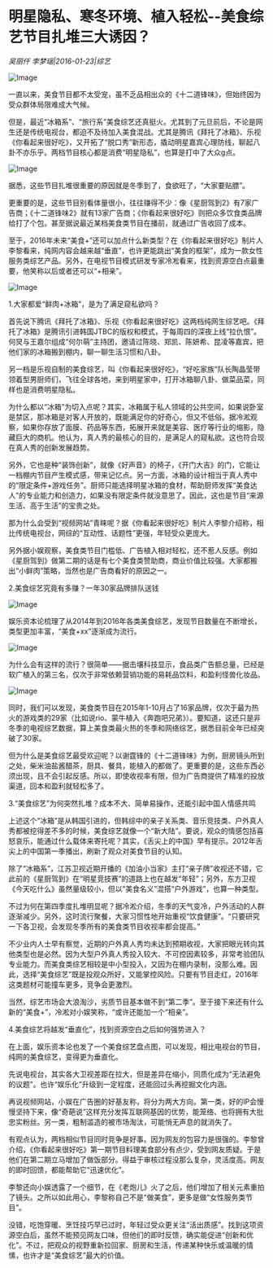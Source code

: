 # 明星隐私、寒冬环境、植入轻松--美食综艺节目扎堆三大诱因？

*吴丽仟 李梦瑶|2016-01-23|综艺*

![Image](http://static.ylzbl.com/uploads/ueditor/php/upload/image/20171004/1507123962962813.jpeg)

一直以来，美食节目都不太受宠，虽不乏品相出众的《十二道锋味》，但始终因为受众群体局限难成大气候。

但是，最近“冰箱系”、“旅行系”美食综艺还真挺火。尤其到了元旦前后，不论是网生还是传统电视台，都迫不及待加入美食混战。尤其是腾讯《拜托了冰箱》、乐视《你看起来很好吃》，又开拓了“脱口秀”新形态，撬动明星嘉宾心理防线，聊起八卦不亦乐乎。两档节目核心都是消费“明星隐私”，也算是打中了大众g点。

![Image](http://si1.go2yd.com/get-image/0HD2HkUy4oK)

据悉，这些节目扎堆很重要的原因就是冬季到了，食欲旺了，“大家要贴膘”。

更重要的是，这些节目别看体量很小，往往赚得不少：像《星厨驾到2》有7家广告商；《十二道锋味2》就有13家广告商；《你看起来很好吃》则把众多饮食类品牌给打了个包。甚至据说最近某档美食类节目在播前，就通过广告收回了成本。

至于，2016年未来“美食+”还可以加点什么新类型？在《你看起来很好吃》制片人李黎看来，纯网内容会越来越“垂直”，也许更能跳出“美食的框架”，成为一款女性服务类综艺产品。另外，在电视节目模式研发专家冷凇看来，找到资源空白点最重要，他笑称以后或者还可以“+相亲”。

![Image](http://si1.go2yd.com/get-image/0HD2Ht8dEZc)

1.大家都爱“鲜肉+冰箱”，是为了满足窥私欲吗？

首先说下腾讯《拜托了冰箱》、乐视《你看起来很好吃》这两档纯网生综艺吧。《拜托了冰箱》是腾讯引进韩国JTBC的版权和模式，于每周四的深夜上线“拉仇恨”。何炅与王嘉尔组成“何尔萌”主持团，邀请过陈晓、郑凯、陈妍希、昆凌等嘉宾，把他们家的冰箱搬到棚内，聊一聊生活习惯和八卦。

另一档是乐视自制的美食综艺，叫《你看起来很好吃》，“好吃家族”队长陶晶莹带领着型男厨师们，飞往全球各地，来到明星家中，打开冰箱聊八卦、做菜品菜，同样也是消费明星隐私。

为什么都以“冰箱”为切入点呢？其实，冰箱属于私人领域的公共空间，如果说卧室是禁区，那冰箱是对客人开放的，既能满足你的好奇心，但又不低俗。据冷淞观察，如果你存放了面膜、药品等东西，拓展开来就是美容、医疗等行业的缩影，隐藏巨大的商机。他认为，真人秀的最核心的目的，是满足人的窥私欲。这也符合现在真人秀的创新发展趋势。

另外，它也是种“装饰创新”，就像《好声音》的椅子，《开门大吉》的门，它能让一档棚内节目产生模式感，带来记忆点。另一方面，冰箱的设计相当于真人秀中的“限定条件+游戏任务”。厨师只能选择明星冰箱的食材，帮助厨师发挥“美食达人”的专业能力和创造力，如果没有限定条件就没意思了。因此，这也是节目“来源生活、高于生活”的宝贵之处。

那为什么会受到“视频网站”青睐呢？据《你看起来很好吃》制片人李黎介绍称，相比传统电视台，网综的“互动性、话题性”更强，年轻受众更庞大。

另外据小娱观察，美食类节目门槛低、广告植入相对轻松，还不惹人反感。例如《星厨驾到》做第二期的话是有七个美食类赞助商，商业价值比较强。大家都搬出“小鲜肉”策略，当然也是广告商看好的原因之一。

2.美食综艺究竟有多赚？一年30家品牌排队送钱

![Image](http://si1.go2yd.com/get-image/0HD2HoTODjM)

娱乐资本论梳理了从2014年到2016年各类美食综艺，发现节目数量在不断增长，类型更加丰富，“美食+xx”逐渐成为流行。

![Image](http://si1.go2yd.com/get-image/0HD2HrcHB4a)

为什么会有这样的流行？很简单——据击壤科技显示，食品类广告额总量，已经是软广植入的第三名，仅次于非常依赖营销功能的易耗品饮料，和盈利怪兽化妆品。

![Image](http://si1.go2yd.com/get-image/0HD2HpgAW7U)

同时，我们可以发现，美食类节目在2015年1-10月占了16家品牌，仅次于最为热火的游戏类的29家（比如说rio、蒙牛植入《奔跑吧兄弟》）。要知道，这还只是非冬季的电视综艺数据，算上美食类最火热的冬季和网络综艺，据悉目前全年已经突破了30家。

但为什么是美食综艺最受欢迎呢？以谢霆锋的《十二道锋味》为例，厨房镜头所到之处，柴米油盐酱醋茶，厨具、餐具，能植入的都做了。更重要的是，这些东西必须出现，且不会引起反感。所以，即使收视率有限，但为广告商提供了精准的投放渠道，回本和盈利就轻松多了。

3.“美食综艺”为何突然扎堆？成本不大、简单易操作，还能引起中国人情感共鸣

上述这个“冰箱”是从韩国引进的，但韩综中的亲子关系类、音乐竞技类、户外真人秀都被挖得差不多的时候，美食综艺就像一个“新大陆”。要说，观众的情感包括喜怒哀乐，能通过什么载体来寄托呢？其实，《舌尖上的中国》早有提示。2012年舌尖上的中国第一季播出，刷新了观众对美食节目的认知。

除了“冰箱系”，江苏卫视近期开播的《加油小当家》主打“亲子牌”收视还不错，它此前的《星厨驾到》在“明星竞技赛”的道路上也在越发“年轻”；另外，东方卫视《今天吃什么》虽然量级较小，但以“美食名义”混搭“户外游戏”，也算一种类型。

不过为何在第四季度扎堆明显呢？据冷淞介绍，冬季的天气变冷，户外活动的人群逐渐减少。另外，这时流行聚餐，大家习惯性地开始重视“饮食健康”。“只要研究一下各卫视，会发现冬季所有的美食类节目收视率都会提高。”

不少业内人士早有察觉，近期的户外真人秀均未达到预期收视，大家把眼光转向其他类型也是必然。因为大型户外真人秀投入较大、不可控因素较多，非常考验团队专业能力。而美食类综艺相较是中小型投入，又因为在棚内录制，没那么难。因此，选择“美食综艺”既是投观众所好，又能掌控风险。只要有节目走红，2016年这类题材可能撞车更多，竞争会更激烈。

当然，综艺市场会大浪淘沙，劣质节目基本做不到“第二季”。至于接下来还有什么新的“美食+”，冷淞对小娱笑称，“或许还能加一个“相亲”。

4.美食综艺将越发“垂直化”，找到资源空白之后如何强势进入？

在上面，娱乐资本论也发了一个美食综艺盘点图，可以发现，相比电视台的节目，纯网的美食综艺，变得更为垂直化。

先说电视台，其实各大卫视差距在拉大，但是差异在缩小，同质化成为“无法避免的议题”。也许“娱乐化”升级到一定程度，还能回过头再挖掘文化内涵。

再说视频网站，小娱在广告圈的好基友称，将分为两大方向。第一类，好的IP会慢慢坚持下来，像“奇葩说”这样充分发挥互联网基因的优势，能笼络、也将拥有大批忠实粉丝。另一类，粗制滥造的被市场淘汰，可能悄无声息的就消失了。

有观点认为，两档相似节目同时竞争是好事。因为网友的包容力是很强的。李黎曾介绍，《你看起来很好吃》第一期节目料理美食部分有点少，受到网友质疑。于是他们在第二期立马增加了做饭部分。得益于审核过程没那么复杂，灵活度高。网友的即时回馈，都能帮助它“迅速优化”。

李黎还向小娱透露了一个细节，在《老炮儿》火了之后，他们增加了相关元素重拍了镜头。之所以如此用心，李黎称自己不是“做美食”，更多是做“女性服务类节目”。

没错，吃饱穿暖、烹饪技巧早已过时，年轻过受众更关注“活出质感”。找到这项资源空白后，虽然不能预见网友口味，但他们的即时反馈，确实能促进“创新和优化”。不过，把观众的视野重新拉回家、厨房和生活，传递某种快乐或温暖的情愫，也许才是“美食综艺”最大的价值。

